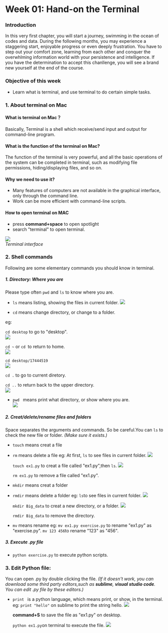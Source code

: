 # Week 01: Hand-on the Terminal

### Introduction
In this very first chapter, you will start a journey, swimming in the ocean of codes and data. During the following months, you may experience a staggering start, enjoyable progress or even deeply frustration. You have to step out your comfort zone, learning from each other and conquer the overwhlming information world with your persistence and intelligence. If you have the determination to accept this chanllenge, you will see a brand new yourself at the end of the course.
### Objective of this week
* Learn what is terminal, and use terminal to do certain simple tasks.

### 1. About terminal on Mac
#### What is terminal on Mac？
Basically, Terminal is a shell which receive/send input and output for command-line program.
#### What is the function of the terminal on Mac?
The function of the terminal is very powerful, and all the basic operations of the system can be completed in terminal, such as modifying file permissions, hiding/displaying files, and so on.
#### Why we need to use it?
* Many features of computers are not available in the graphical interface, only through the command line.
* Work can be more efficient with command-line scripts.
#### How to open terminal on MAC
* press **command+space** to open spotlight
* search "terminal" to open terminal.

![](https://ws1.sinaimg.cn/large/5b088c35ly1fo13ckagp5j20g701swel.jpg) <br>
*Terminal interface*
### 2. Shell commands
Following are some elementary commands you should know in terminal.
##### 1. Directory: Where you are 
Please type often `pwd` and `ls` to know where you are. 
* `ls` means listing, showing the files in current folder.
  ![](https://ws1.sinaimg.cn/large/5b088c35ly1fo13e6cg8yj20fg01v0ss.jpg)

* `cd` means change directory, or change to a folder.

eg:

  `cd desktop` to go to "desktop".<br>
  ![](https://ws1.sinaimg.cn/large/5b088c35gy1fo1c690shmj20eh015t8n.jpg)  
    
  `cd ~` or `cd `to return to home.<br>
  ![](https://ws1.sinaimg.cn/large/5b088c35ly1fo13ghb9grj20es012747.jpg)
    
  `cd desktop/17444519` <br>
  ![](https://ws1.sinaimg.cn/large/5b088c35ly1fo13j4q9jkj20dr00wwee.jpg)
    
  `cd .` to go to current diretory. 
    
  `cd ..` to return back to the upper directory.<br>
  ![](https://ws1.sinaimg.cn/large/5b088c35ly1fo13k20gw1j20ea00yglj.jpg)

* `pwd ` means print what directory, or show where you are.<br>
  ![](https://ws1.sinaimg.cn/large/5b088c35ly1fo13l2gwb2j20ep01g0sp.jpg)

##### 2. Creat/delete/rename files and folders 
Space separates the arguments and commands. So be careful.You can `ls` to check the new file or folder.
*(Make sure it exists.)*

* `touch` means creat a file
* `rm` means delete a file
eg:
  At first, `ls` to see files in current folder.
  ![](https://ws1.sinaimg.cn/large/5b088c35ly1fo13qeisecj20e700t0so.jpg)
  
  `touch ex1.py` to creat a file called "ex1.py",then `ls`.
  ![](https://ws1.sinaimg.cn/large/5b088c35ly1fo13qx0ejmj20ek01y3yl.jpg)
  
  `rm ex1.py` to remove a file called "ex1.py". 


* `mkdir` means creat a folder
* `rmdir` means delete a folder
eg:
  `ls`to see files in current folder.
  ![](https://ws1.sinaimg.cn/large/5b088c35ly1fo13sjhu6hj20ed016mx4.jpg)
  
  `mkdir Big_data` to creat a new directory, or a folder.
    ![](https://ws1.sinaimg.cn/large/5b088c35ly1fo13sucn5ej20f601v3ym.jpg)
    
  `rmdir Big_data` to remove the directory.

* `mv` means rename
eg:
  `mv ex1.py exercise.py` to rename "ex1.py" as "exercise.py".
  `mv 123 456`to rename "123" as "456".

##### 3. Execute .py file
* `python exercise.py` to execute python scripts.

### 3. Edit Python file:
You can open .py by double clicking the file.
*(If it doesn't work, you can download some third party editors,such as **sublime**, **visual studio code**. You can edit .py file by these editors.)*

* `print ` is a python language, which means print, or show, in the terminal.
eg:
  `print "hello"` on sublime to print the string hello.
  ![](https://ws1.sinaimg.cn/large/5b088c35ly1fo13ui71hqj20at03fjre.jpg)
  
  **command+S** to save the file as "ex1.py" on desktop.

  `python ex1.py`on terminal to execute the file.
![](https://ws1.sinaimg.cn/large/5b088c35ly1fo13vng40hj20f201vq2y.jpg)

